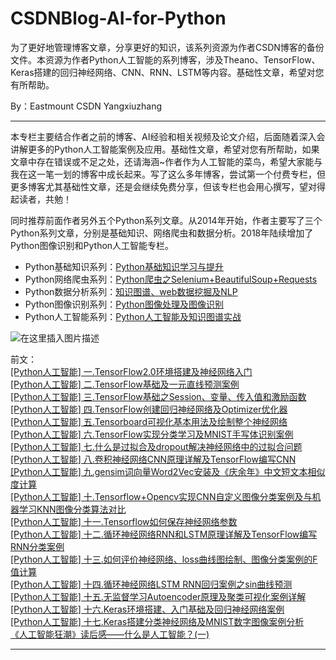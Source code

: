 # CSDNBlog-AI-for-Python
为了更好地管理博客文章，分享更好的知识，该系列资源为作者CSDN博客的备份文件。本资源为作者Python人工智能的系列博客，涉及Theano、TensorFlow、Keras搭建的回归神经网络、CNN、RNN、LSTM等内容。基础性文章，希望对您有所帮助。

By：Eastmount CSDN Yangxiuzhang

---


本专栏主要结合作者之前的博客、AI经验和相关视频及论文介绍，后面随着深入会讲解更多的Python人工智能案例及应用。基础性文章，希望对您有所帮助，如果文章中存在错误或不足之处，还请海涵~作者作为人工智能的菜鸟，希望大家能与我在这一笔一划的博客中成长起来。写了这么多年博客，尝试第一个付费专栏，但更多博客尤其基础性文章，还是会继续免费分享，但该专栏也会用心撰写，望对得起读者，共勉！


同时推荐前面作者另外五个Python系列文章。从2014年开始，作者主要写了三个Python系列文章，分别是基础知识、网络爬虫和数据分析。2018年陆续增加了Python图像识别和Python人工智能专栏。


- Python基础知识系列：[Python基础知识学习与提升](https://blog.csdn.net/eastmount/category_2547623.html)
- Python网络爬虫系列：[Python爬虫之Selenium+BeautifulSoup+Requests](https://blog.csdn.net/eastmount/category_9264385.html)
- Python数据分析系列：[知识图谱、web数据挖掘及NLP](https://blog.csdn.net/eastmount/category_9265165.html)
- Python图像识别系列：[Python图像处理及图像识别](https://blog.csdn.net/eastmount/category_9278090.html)
- Python人工智能系列：[Python人工智能及知识图谱实战](https://blog.csdn.net/eastmount/category_9292178.html)

![在这里插入图片描述](https://img-blog.csdnimg.cn/2019112810131675.png#pic_center)

前文：<br />
[[Python人工智能] 一.TensorFlow2.0环境搭建及神经网络入门](https://blog.csdn.net/Eastmount/article/details/103282042) <br />
[[Python人工智能] 二.TensorFlow基础及一元直线预测案例](https://blog.csdn.net/Eastmount/article/details/103322331) <br />
[[Python人工智能] 三.TensorFlow基础之Session、变量、传入值和激励函数](https://blog.csdn.net/Eastmount/article/details/103336214) <br />
[[Python人工智能] 四.TensorFlow创建回归神经网络及Optimizer优化器](https://blog.csdn.net/Eastmount/article/details/103410289) <br />
[[Python人工智能] 五.Tensorboard可视化基本用法及绘制整个神经网络](https://blog.csdn.net/Eastmount/article/details/103569858) <br />
[[Python人工智能] 六.TensorFlow实现分类学习及MNIST手写体识别案例](https://blog.csdn.net/Eastmount/article/details/103586271) <br />
[[Python人工智能] 七.什么是过拟合及dropout解决神经网络中的过拟合问题](https://blog.csdn.net/Eastmount/article/details/103595096) <br />
[[Python人工智能] 八.卷积神经网络CNN原理详解及TensorFlow编写CNN](https://blog.csdn.net/Eastmount/article/details/103620235) <br />
[[Python人工智能] 九.gensim词向量Word2Vec安装及《庆余年》中文短文本相似度计算](https://blog.csdn.net/Eastmount/article/details/103647573) <br />
[[Python人工智能] 十.Tensorflow+Opencv实现CNN自定义图像分类案例及与机器学习KNN图像分类算法对比](https://blog.csdn.net/Eastmount/article/details/103757386) <br />
[[Python人工智能] 十一.Tensorflow如何保存神经网络参数](https://blog.csdn.net/Eastmount/article/details/103810291) <br />
[[Python人工智能] 十二.循环神经网络RNN和LSTM原理详解及TensorFlow编写RNN分类案例](https://blog.csdn.net/Eastmount/article/details/103811752) <br />
[[Python人工智能] 十三.如何评价神经网络、loss曲线图绘制、图像分类案例的F值计算](https://blog.csdn.net/Eastmount/article/details/103847406) <br />
[[Python人工智能] 十四.循环神经网络LSTM RNN回归案例之sin曲线预测](https://blog.csdn.net/Eastmount/article/details/103914851) <br />
[[Python人工智能] 十五.无监督学习Autoencoder原理及聚类可视化案例详解](https://blog.csdn.net/Eastmount/article/details/103990297) <br />
[[Python人工智能] 十六.Keras环境搭建、入门基础及回归神经网络案例](https://blog.csdn.net/Eastmount/article/details/104313140) <br />
[[Python人工智能] 十七.Keras搭建分类神经网络及MNIST数字图像案例分析](https://blog.csdn.net/Eastmount/article/details/104366166) <br />
[《人工智能狂潮》读后感——什么是人工智能？(一)](https://blog.csdn.net/Eastmount/article/details/104161047) <br />


---





